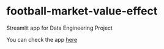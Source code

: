 # football-market-value-effect
 Streamlit app for Data Engineering Project

You can check the app [here](https://football-market-value-effect.streamlit.app/)